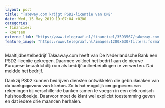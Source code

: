 ```yaml
---
layout: post
title: "Takeway.com krijgt PSD2-licentie van DNB"
date: Wed, 15 May 2019 19:07:04 +0200
categories: 
- financieel 
- koersen 
externe_link: "https://www.telegraaf.nl/financieel/3593567/takeway-com-krijgt-psd2-licentie-van-dnb"
feature_image: "https://www.telegraaf.nl/images/1200x630/filters:format(jpeg):quality(80)/cdn-kiosk-api.telegraaf.nl/282a6d40-7734-11e9-88d9-0218eaf05005.jpg"
---
```


<p class="intro">Maaltijdbestelbedrijf Takeaway.com heeft van De Nederlandsche Bank een PSD2-licentie gekregen. Daarmee voldoet het bedrijf aan de nieuwe Europese betaalrichtlijn om als bedrijf onlinebetalingen te verwerken. Dat meldde het bedrijf.</p> <p>Dankzij PSD2 kunnen bedrijven diensten ontwikkelen die gebruikmaken van de bankgegevens van klanten. Zo is het mogelijk om gegevens van rekeningen bij verschillende banken samen te voegen in een elektronisch huishoudboekje. Daarvoor moet de klant wel expliciet toestemming geven en dat iedere drie maanden herhalen.</p>
